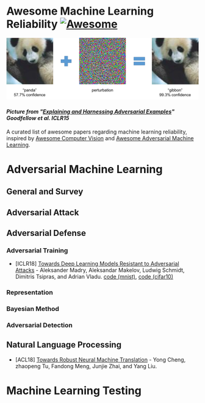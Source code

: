 # Awesome Machine Learning Reliability [![Awesome](https://awesome.re/badge.svg)](https://awesome.re)
![Awesome Machine Learning On Source Code](img/adversarial_example.png)
#### *Picture from "[Explaining and Harnessing Adversarial Examples](https://arxiv.org/abs/1412.6572)" Goodfellow et al. ICLR15*
A curated list of awesome papers regarding machine learning reliability, inspired by [Awesome Computer Vision](https://github.com/jbhuang0604/awesome-computer-vision) and [Awesome Adversarial Machine Learning](https://github.com/yenchenlin/awesome-adversarial-machine-learning).

# Adversarial Machine Learning

## General and Survey

## Adversarial Attack

## Adversarial Defense

### Adversarial Training

* [ICLR18] [Towards Deep Learning Models Resistant to Adversarial Attacks](https://arxiv.org/abs/1706.06083) - Aleksander Madry, Aleksandar Makelov, Ludwig Schmidt, Dimitris Tsipras, and Adrian Vladu. [code (mnist)](https://github.com/MadryLab/mnist_challenge), [code (cifar10)](https://github.com/MadryLab/cifar10_challenge)

### Representation

### Bayesian Method

### Adversarial Detection

## Natural Language Processing

* [ACL18] [Towards Robust Neural Machine Translation](http://aclweb.org/anthology/P18-1163) - Yong Cheng, zhaopeng Tu, Fandong Meng, Junjie Zhai, and Yang Liu.

# Machine Learning Testing
